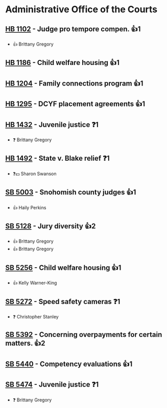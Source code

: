 # Administrative Office of the Courts

## [HB 1102](/bill/2023-24/hb/1102/) - Judge pro tempore compen. 👍1  
* 👍 Brittany Gregory

## [HB 1186](/bill/2023-24/hb/1186/) - Child welfare housing 👍1  

## [HB 1204](/bill/2023-24/hb/1204/) - Family connections program 👍1  

## [HB 1295](/bill/2023-24/hb/1295/) - DCYF placement agreements 👍1  

## [HB 1432](/bill/2023-24/hb/1432/) - Juvenile justice   ❓1
* ❓ Brittany Gregory

## [HB 1492](/bill/2023-24/hb/1492/) - State v. Blake relief   ❓1
* ❓💵 Sharon Swanson

## [SB 5003](/bill/2023-24/sb/5003/) - Snohomish county judges 👍1  
* 👍 Haily Perkins

## [SB 5128](/bill/2023-24/sb/5128/) - Jury diversity 👍2  
* 👍 Brittany Gregory
* 👍 Brittany Gregory

## [SB 5256](/bill/2023-24/sb/5256/) - Child welfare housing 👍1  
* 👍 Kelly Warner-King

## [SB 5272](/bill/2023-24/sb/5272/) - Speed safety cameras   ❓1
* ❓ Christopher Stanley

## [SB 5392](/bill/2023-24/sb/5392/) - Concerning overpayments for certain matters. 👍2  

## [SB 5440](/bill/2023-24/sb/5440/) - Competency evaluations 👍1  

## [SB 5474](/bill/2023-24/sb/5474/) - Juvenile justice   ❓1
* ❓ Brittany Gregory